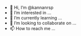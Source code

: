 - 👋 Hi, I’m @kannanrsp
- 👀 I’m interested in ...
- 🌱 I’m currently learning ...
- 💞️ I’m looking to collaborate on ...
- 📫 How to reach me ...

<!---
kannanrsp/kannanrsp is a ✨ special ✨ repository because its `README.md` (this file) appears on your GitHub profile.
You can click the Preview link to take a look at your changes.
--->
